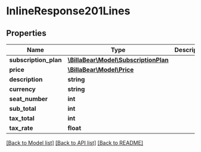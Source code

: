 # InlineResponse201Lines

## Properties
Name | Type | Description | Notes
------------ | ------------- | ------------- | -------------
**subscription_plan** | [**\BillaBear\Model\SubscriptionPlan**](SubscriptionPlan.md) |  | [optional] 
**price** | [**\BillaBear\Model\Price**](Price.md) |  | [optional] 
**description** | **string** |  | [optional] 
**currency** | **string** |  | [optional] 
**seat_number** | **int** |  | [optional] 
**sub_total** | **int** |  | [optional] 
**tax_total** | **int** |  | [optional] 
**tax_rate** | **float** |  | [optional] 

[[Back to Model list]](../../README.md#documentation-for-models) [[Back to API list]](../../README.md#documentation-for-api-endpoints) [[Back to README]](../../README.md)

